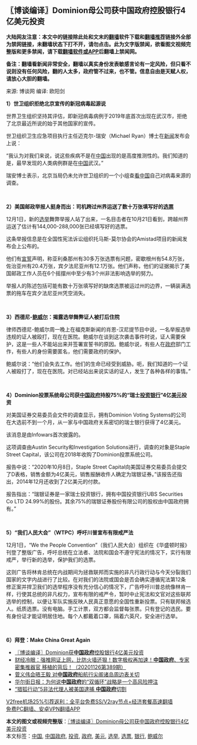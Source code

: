  <h2>〖博谈编译〗Dominion母公司获中国政府控股银行4亿美元投资</h2> <p class="notice"><b>大陆网友注意：本文中的链接除此处和文末的<a href="https://github.com/bannedbook/fanqiang" >翻墙</a>软件下载和<a href="https://github.com/killgcd/justmysocks/blob/master/README.md">翻墙推荐</a>链接外全部为禁网链接，未翻墙状态下打不开，请勿点击。此为文字版禁闻，欲看图文视频完整版和更多禁闻，请下载<a href="https://github.com/bannedbook/fanqiang">翻墙软件或APP</a>后翻墙上禁闻网。</p><p>备注：翻墙看新闻非常安全，翻墙以真实身份发表敏感言论有一定风险，但只看不说则没有任何风险，翻的人太多，政府管不过来，也不管。信息自由是天赋人权，请放心大胆的翻墙。</b></p>  <div class="entry"> <p>来源:&nbsp;博谈网                      编译:&nbsp;欧阳剑                           </p> <p></p> <p><strong>1）世卫组织拒绝北京宣传的新冠病毒起源说</strong></p> <p>世界卫生组织坚持其评估，即新冠病毒病例于2019年底首次出现在武汉市，拒绝了北京最近所说的始于其他国家的宣传。</p> <p>世卫组织卫生应急项目执行主任迈克尔-瑞安（Michael Ryan）博士在<span class='wp_keywordlink_affiliate'><a href="https://www.bannedbook.org/" title="新闻">新闻</a></span>发布会上说：</p> <p>“我认为对我们来说，说这些疾病不是在<span class='wp_keywordlink_affiliate'><a href="https://www.bannedbook.org/" title="中国" target="_blank">中国</a></span>出现的是高度推测性的。我们知道的是，最早发现的人类病例群是在<a href="https://www.bannedbook.org/bnews/tag/%E4%B8%AD%E5%9B%BD/" class="st_tag internal_tag" rel="tag" title="标签 中国 下的日志">中国</a>武汉。”</p> <p>瑞安博士表示，北京当局仍未允许世卫组织的一个小组查<span class='wp_keywordlink_affiliate'><a href="https://www.secretchina.com/" title="看中国" target="_blank">看中国</a></span>自己对病毒来源的调查。</p> <p> </p>  <p></p> <p><strong>2）美国邮政举报人挺身而出：司机跨过州界运送了数十万张填写好的<a href="https://www.bannedbook.org/bnews/tag/%E9%80%89%E7%A5%A8/" class="st_tag internal_tag" rel="tag" title="标签 选票 下的日志">选票</a></strong></p> <p>12月1日，新的<a href="https://www.bannedbook.org/bnews/tag/%e9%80%89%e4%b8%be/" class="st_tag internal_tag" rel="tag" title="标签 选举 下的日志">选举</a>舞弊举报人站了出来，一名目击者在10月21日看到，跨越州界运送了估计有144,000-288,000张已经填写好的选票。</p> <p>这条举报信息是在全国性宪法诉讼组织托马斯-莫尔协会的Amistad项目的新闻发布会上公布的。</p> <p>他们有<span class='wp_keywordlink'><a href="https://www.bannedbook.org/forum5/topic17.html" title="宣誓与预言" target="_blank">宣誓</a></span>声明，称亚利桑那州有30多万张选票有问题，密歇根州有54.8万张，佐治亚州有20.4万张，宾夕法尼亚州有12.1万张。他们声称，他们的证据揭示了美国邮政工作人员在6个摇摆州中至少有3个州非法影响选举的努力。</p> <p>举报人的陈述包括可能有数十万张填写好的缺席选票被运过州的边界，一辆装满选票的拖车在宾夕法尼亚州凭空消失。</p> <p> </p> <p></p>  <p><strong>3）西德尼-<a href="https://www.bannedbook.org/bnews/tag/%e9%b2%8d%e5%a8%81%e5%b0%94/" class="st_tag internal_tag" rel="tag" title="标签 鲍威尔 下的日志">鲍威尔</a>：揭露选举舞弊证人被打后住院</strong></p> <p>律师西德尼-鲍威尔周一晚上在福克斯新闻的肖恩-汉尼提节目中说，一名举报选举违规的证人被殴打，现在在医院。鲍威尔在谈到这次袭击事件时说，证人需要保护，这是一些人不能站出来并签署宣誓书的原因。鲍威尔说，有些人在<a href="https://www.bannedbook.org/bnews/tag/%e6%94%bf%e5%ba%9c/" class="st_tag internal_tag" rel="tag" title="标签 政府 下的日志">政府</a>部门工作，有些人的身份需要匿名，他们需要政府的保护。</p> <p>鲍威尔说：“他们会失去工作。他们的生命已经受到威胁。呃，我们知道的一个证人被殴打了，现在在医院。对已经站出来说实话的证人，发生了各种各样的事情。”</p> <p> </p> <p></p> <p><strong>4）Dominion投票系统母公司获<a href="https://www.bannedbook.org/bnews/tag/%e4%b8%ad%e5%9b%bd%e6%94%bf%e5%ba%9c/" class="st_tag internal_tag" rel="tag" title="标签 中国政府 下的日志">中国政府</a>持股75%的“瑞士<a href="https://www.bannedbook.org/bnews/tag/%e6%8a%95%e8%b5%84/" class="st_tag internal_tag" rel="tag" title="标签 投资 下的日志">投资</a><a href="https://www.bannedbook.org/bnews/tag/%e9%93%b6%e8%a1%8c/" class="st_tag internal_tag" rel="tag" title="标签 银行 下的日志">银行</a>”4亿<a href="https://www.bannedbook.org/bnews/tag/%e7%be%8e%e5%85%83/" class="st_tag internal_tag" rel="tag" title="标签 美元 下的日志">美元</a>投资</strong></p> <p>对美国证券交易委员会文件的调查显示，拥有Dominion Voting Systems的公司在大选前不到一个月，从一家与中国政府关系密切的瑞士银行获得了4亿美元。</p> <p>该消息是由Infowars首次披露的。</p>  <p>这项调查由Austin Security和Investigation Solutions进行，调查的对象是Staple Street Capital，该公司在2018年收购了Dominion投票系统公司。</p> <p>报告中说：“2020年10月8日，Staple Street Capital向美国证券交易委员会提交了D表格，销售金额为4亿美元，销售报酬收件人确定为瑞银证券。”该报告还指出，2014年12月还收到了2亿美元的付款。</p> <p>报告指出：“瑞银证券是一家瑞士投资银行，拥有中国投资银行UBS Securities Co LTD 24.99%的股份。其余75%的瑞银证券股份有限公司的股权由中国政府拥有。”</p> <p> </p> <p></p> <p><strong>5）“我们人民大会”（WTPC）呼吁川普宣布有限戒严法</strong></p> <p>12月1日，“We the People Convention”（我们人民大会）组织在《华盛顿时报》刊登了整版广告，呼吁总统在立法者、法院和国会不遵守宪法的情况下，实行有限戒严，举行新的选举，保护我们的选票。</p> <p>这则广告将林肯总统在内战期间为拯救联邦而实施的非凡行政行动与今天分裂我们国家的文字内战进行了比较。在对我们的法院或国会是否会确实遵循宪法第12条修正案并捍卫我们的选举程序没有充分信心的情况下，广告呼吁川普总统像林肯一样，行使其总统的非凡权力，宣布有限的戒严令，暂时中止宪法和文官对这些联邦选举的控制，以便让军队实施反映人民真正意愿的全国性重新投票。只有联邦候选人。纸质选票。没有电脑。手工计票，双方都会监督每张票。只有登记的选民。要有身份证才能证明居住地。每个人都戴着口罩，隔着六英尺，安全进行选举。</p>  <p> </p> <p><strong>6）拜登：Make China Great Again</strong></p> <ul class='op-related-articles' title='相关阅读'> <li><a href='https://www.bannedbook.org/bnews/cbnews/20201202/1440504.html' target='_blank'>〖博谈编译〗Dominion获<b>中国政府</b>控股银行4亿美元投资</a></li> <li><a href='https://www.bannedbook.org/bnews/bannedvideo/20201126/1437483.html' target='_blank'>财经冷眼：强推网证上网，比防火墙还狠！数字极权再加速！<b>中国政府</b>、专家密集推器官 移植的背后！（20201126第389期）</a></li> <li><a href='https://www.bannedbook.org/bnews/headline/20201125/1437031.html' target='_blank'>菅义伟会晤王毅 对<b>中国政府</b>船航行尖阁诸岛周边表关切</a></li> <li><a href='https://www.bannedbook.org/bnews/headline/20201104/1425857.html' target='_blank'>华尔街日报：为何说<b>中国政府</b>的“双循环”战略是一个高风险押注</a></li> <li><a href='https://www.bannedbook.org/bnews/worldnews/20201030/1423008.html' target='_blank'>“猎狐行动”5非法代理人被美国逮捕 <b>中国政府</b>切割</a></li> </ul> <p class="texttj"> <a href="https://github.com/bannedbook/fanqiang/wiki/V2ray%E6%9C%BA%E5%9C%BA" target="_blank">V2free机场25%引荐返利：全平台免费SS/V2ray节点+经济套餐高速翻墙</a><br/> <a href="https://github.com/bannedbook/fanqiang/wiki/%E7%A6%81%E9%97%BB%E7%BD%91%E5%AE%89%E5%8D%93%E7%BF%BB%E5%A2%99%E6%96%B0%E9%97%BBAPP" target="_blank">免费PC翻墙、安卓VPN翻墙APP</a></p><p></p><a name='sharetosocial'></a>       <div><b>本文的图文或视频完整版</b>：<a href='https://www.bannedbook.org/bnews/cbnews/20201202/1440595.html'>〖博谈编译〗Dominion母公司获中国政府控股银行4亿美元投资</a></div>  </div><!--END ENTRY--> <div class="postfooter"> <div>本文标签：<a href="https://www.bannedbook.org/bnews/tag/%E4%B8%AD%E5%9B%BD/" rel="tag">中国</a>, <a href="https://www.bannedbook.org/bnews/tag/%e4%b8%ad%e5%9b%bd%e6%94%bf%e5%ba%9c/" rel="tag">中国政府</a>, <a href="https://www.bannedbook.org/bnews/tag/%e6%8a%95%e8%b5%84/" rel="tag">投资</a>, <a href="https://www.bannedbook.org/bnews/tag/%e6%94%bf%e5%ba%9c/" rel="tag">政府</a>, <a href="https://www.bannedbook.org/bnews/tag/%e7%be%8e%e5%85%83/" rel="tag">美元</a>, <a href="https://www.bannedbook.org/bnews/tag/%e9%80%89%e4%b8%be/" rel="tag">选举</a>, <a href="https://www.bannedbook.org/bnews/tag/%E9%80%89%E7%A5%A8/" rel="tag">选票</a>, <a href="https://www.bannedbook.org/bnews/tag/%e9%93%b6%e8%a1%8c/" rel="tag">银行</a>, <a href="https://www.bannedbook.org/bnews/tag/%e9%b2%8d%e5%a8%81%e5%b0%94/" rel="tag">鲍威尔</a></div>  </div><!--END POSTFOOTER--> 
